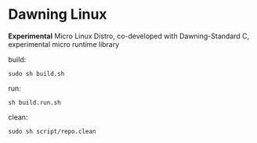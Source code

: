 # Dawning Linux
**Experimental** Micro Linux Distro,
co-developed with Dawning-Standard C, experimental micro runtime library

build:
```
sudo sh build.sh
```

run:
```
sh build.run.sh
```

clean:
```
sudo sh script/repo.clean
```